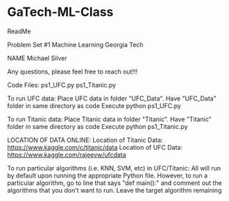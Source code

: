 # GaTech-ML-Class
ReadMe

Problem Set #1 Machine Learning Georgia Tech

NAME Michael Silver


Any questions, please feel free to reach out!!!

Code Files:
	ps1_UFC.py
	ps1_Titanic.py


To run UFC data:
	Place UFC data in folder "UFC_Data". Have "UFC_Data" folder in same directory as code
	Execute python ps1_UFC.py

To run Titanic data:
	Place Titanic data in folder "Titanic". Have "Titanic" folder in same directory as code
	Execute python ps1_Titanic.py

LOCATION OF DATA ONLINE:
Location of Titanic Data:
	https://www.kaggle.com/c/titanic/data
Location of UFC Data:
	https://www.kaggle.com/rajeevw/ufcdata	

To run particular algorithms (i.e. KNN, SVM, etc) in UFC/Titanic:
	All will run by default upon running the appropriate Python file. However, to run a particular algorithm, go to line that says "def main():" and comment out the algorithms that you don't want to run. Leave the target algorithm remaining
